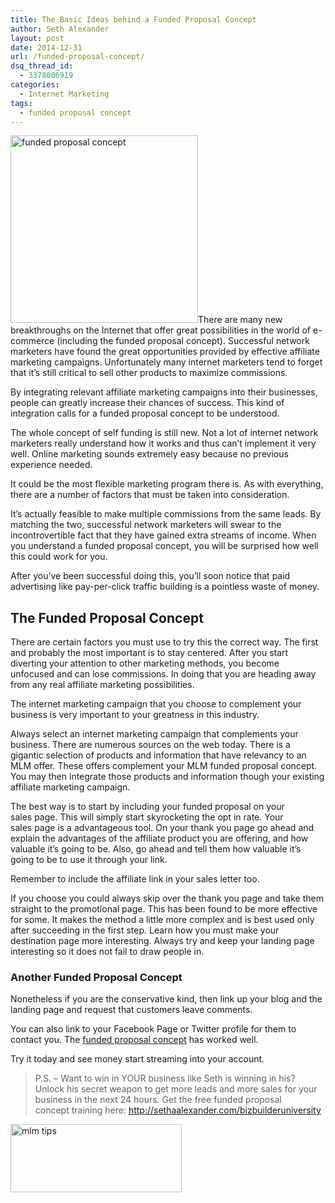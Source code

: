 ```yaml
---
title: The Basic Ideas behind a Funded Proposal Concept
author: Seth Alexander
layout: post
date: 2014-12-31
url: /funded-proposal-concept/
dsq_thread_id:
  - 3378006919
categories:
  - Internet Marketing
tags:
  - funded proposal concept
---
```

<img class="alignleft size-medium wp-image-1978" src="http://sethaalexander.com/wp-content/uploads/2014/12/funded-proposal-concept-300x300.jpg" alt="funded proposal concept" width="300" height="300" />There are many new breakthroughs on the Internet that offer great possibilities in the world of e-commerce (including the funded proposal concept). Successful network marketers have found the great opportunities provided by effective affiliate marketing campaigns. Unfortunately many internet marketers tend to forget that it&#8217;s still critical to sell other products to maximize commissions.

By integrating relevant affiliate marketing campaigns into their businesses, people can greatly increase their chances of success. This kind of integration calls for a funded proposal concept to be understood.

The whole concept of self funding is still new. Not a lot of internet network marketers really understand how it works and thus can&#8217;t implement it very well. Online marketing sounds extremely easy because no previous experience needed.

It could be the most flexible marketing program there is. As with everything, there are a number of factors that must be taken into consideration.

It&#8217;s actually feasible to make multiple commissions from the same leads. By matching the two, successful network marketers will swear to the incontrovertible fact that they have gained extra streams of income. When you understand a funded proposal concept, you will be surprised how well this could work for you.

After you&#8217;ve been successful doing this, you&#8217;ll soon notice that paid advertising like pay-per-click traffic building is a pointless waste of money.

## The Funded Proposal Concept

There are certain factors you must use to try this the correct way. The first and probably the most important is to stay centered. After you start diverting your attention to other marketing methods, you become unfocused and can lose commissions. In doing that you are heading away from any real affiliate marketing possibilities.

The internet marketing campaign that you choose to complement your business is very important to your greatness in this industry.

Always select an internet marketing campaign that complements your business. There are numerous sources on the web today. There is a gigantic selection of products and information that have relevancy to an MLM offer. These offers complement your MLM funded proposal concept. You may then integrate those products and information though your existing affiliate marketing campaign.

The best way is to start by including your funded proposal on your sales page. This will simply start skyrocketing the opt in rate. Your sales page is a advantageous tool. On your thank you page go ahead and explain the advantages of the affiliate product you are offering, and how valuable it&#8217;s going to be. Also, go ahead and tell them how valuable it&#8217;s going to be to use it through your link.

Remember to include the affiliate link in your sales letter too.

If you choose you could always skip over the thank you page and take them straight to the promotional page. This has been found to be more effective for some. It makes the method a little more complex and is best used only after succeeding in the first step. Learn how you must make your destination page more interesting. Always try and keep your landing page interesting so it does not fail to draw people in.

### Another Funded Proposal Concept

Nonetheless if you are the conservative kind, then link up your blog and the landing page and request that customers leave comments.

You can also link to your Facebook Page or Twitter profile for them to contact you. The [funded proposal concept][1] has worked well.

Try it today and see money start streaming into your account.

> P.S. – Want to win in YOUR business like Seth is winning in his? Unlock his secret weapon to get more leads and more sales for your business in the next 24 hours. Get the free funded proposal concept training here: <a rel="nofollow" href="http://sethaalexander.bizbuilderuniversity.com/?t=saa-funded-proposal-concept">http://sethaalexander.com/bizbuilderuniversity</a>

<a rel="nofollow" href="http://sethaalexander.com/about-seth/" title="Bio"><img class="alignleft size-full wp-image-602" title="mlm tips" src="http://cdn.sethaalexander.com/wp-content/uploads/2012/09/signature.png" alt="mlm tips" width="274" height="109" /></a>

 [1]: http://sethaalexander.bizbuilderuniversity.com/?t=saa-funded-proposal-concept